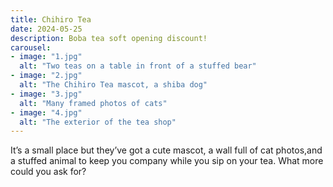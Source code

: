 ```yaml
---
title: Chihiro Tea
date: 2024-05-25
description: Boba tea soft opening discount!
carousel:
- image: "1.jpg"
  alt: "Two teas on a table in front of a stuffed bear"
- image: "2.jpg"
  alt: "The Chihiro Tea mascot, a shiba dog"
- image: "3.jpg"
  alt: "Many framed photos of cats"
- image: "4.jpg"
  alt: "The exterior of the tea shop"
---
```


It’s a small place but they’ve got a cute mascot, a wall full of cat photos,and
a stuffed animal to keep you company while you sip on your tea. What more could
you ask for?
